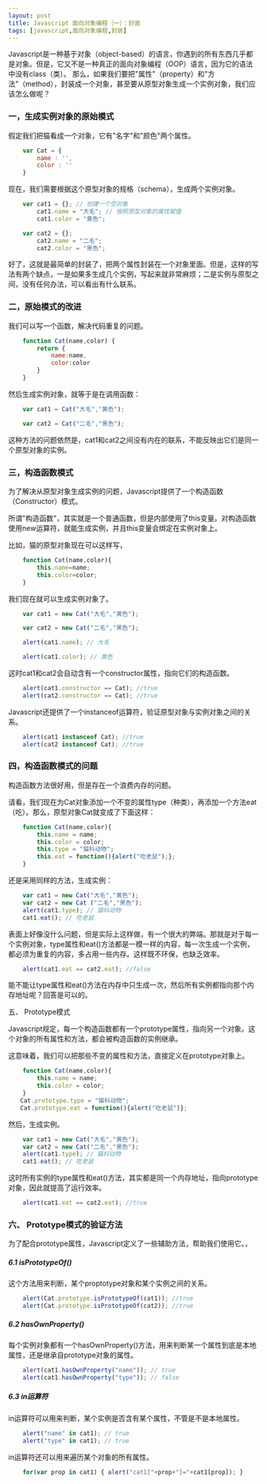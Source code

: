 ```yaml
---
layout: post
title: Javascript 面向对象编程（一）：封装
tags: [javascript,面向对象编程,封装]
---
```


Javascript是一种基于对象（object-based）的语言，你遇到的所有东西几乎都是对象。但是，它又不是一种真正的面向对象编程（OOP）语言，因为它的语法中没有class（类）。
那么，如果我们要把"属性"（property）和"方法"（method），封装成一个对象，甚至要从原型对象生成一个实例对象，我们应该怎么做呢？

### 一，生成实例对象的原始模式

假定我们把猫看成一个对象，它有"名字"和"颜色"两个属性。

```javascript
    var Cat = {
        name : '',
        color : ''
    }
```

现在，我们需要根据这个原型对象的规格（schema），生成两个实例对象。

```javascript
    var cat1 = {}; // 创建一个空对象
        cat1.name = "大毛"; // 按照原型对象的属性赋值
        cat1.color = "黄色";

    var cat2 = {};
        cat2.name = "二毛";
        cat2.color = "黑色";
```

好了，这就是最简单的封装了，把两个属性封装在一个对象里面。但是，这样的写法有两个缺点，一是如果多生成几个实例，写起来就非常麻烦；二是实例与原型之间，没有任何办法，可以看出有什么联系。

### 二，原始模式的改进

我们可以写一个函数，解决代码重复的问题。

```javascript
    function Cat(name,color) {
        return {
            name:name,
            color:color
        }
    }
```

然后生成实例对象，就等于是在调用函数：

```javascript
    var cat1 = Cat("大毛","黄色");

    var cat2 = Cat("二毛","黑色");
```

这种方法的问题依然是，cat1和cat2之间没有内在的联系，不能反映出它们是同一个原型对象的实例。

### 三，构造函数模式

为了解决从原型对象生成实例的问题，Javascript提供了一个构造函数（Constructor）模式。

所谓"构造函数"，其实就是一个普通函数，但是内部使用了this变量。对构造函数使用new运算符，就能生成实例，并且this变量会绑定在实例对象上。

比如，猫的原型对象现在可以这样写，

```javascript
    function Cat(name,color){
        this.name=name;
        this.color=color;
    }
```

我们现在就可以生成实例对象了。

```javascript
    var cat1 = new Cat("大毛","黄色");

    var cat2 = new Cat("二毛","黑色");

    alert(cat1.name); // 大毛

    alert(cat1.color); // 黄色
```

这时cat1和cat2会自动含有一个constructor属性，指向它们的构造函数。

```javascript
    alert(cat1.constructor == Cat); //true
    alert(cat2.constructor == Cat); //true
```

Javascript还提供了一个instanceof运算符，验证原型对象与实例对象之间的关系。

```javascript
    alert(cat1 instanceof Cat); //true
    alert(cat2 instanceof Cat); //true
```

### 四，构造函数模式的问题

构造函数方法很好用，但是存在一个浪费内存的问题。

请看，我们现在为Cat对象添加一个不变的属性type（种类），再添加一个方法eat（吃）。那么，原型对象Cat就变成了下面这样：

```javascript
    function Cat(name,color){
        this.name = name;
        this.color = color;
        this.type = "猫科动物";
        this.eat = function(){alert("吃老鼠");};
    }
```

还是采用同样的方法，生成实例：

```javascript
    var cat1 = new Cat("大毛","黄色");
    var cat2 = new Cat ("二毛","黑色");
    alert(cat1.type); // 猫科动物
    cat1.eat(); // 吃老鼠
```

表面上好像没什么问题，但是实际上这样做，有一个很大的弊端。那就是对于每一个实例对象，type属性和eat()方法都是一模一样的内容，每一次生成一个实例，都必须为重复的内容，多占用一些内存。这样既不环保，也缺乏效率。

```javascript
    alert(cat1.eat == cat2.eat); //false
```

能不能让type属性和eat()方法在内存中只生成一次，然后所有实例都指向那个内存地址呢？回答是可以的。

五、 Prototype模式

Javascript规定，每一个构造函数都有一个prototype属性，指向另一个对象。这个对象的所有属性和方法，都会被构造函数的实例继承。

这意味着，我们可以把那些不变的属性和方法，直接定义在prototype对象上。

```javascript
    function Cat(name,color){
        this.name = name;
        this.color = color;
    }
　　Cat.prototype.type = "猫科动物";
　　Cat.prototype.eat = function(){alert("吃老鼠")};
```

然后，生成实例。

```javascript
    var cat1 = new Cat("大毛","黄色");
    var cat2 = new Cat("二毛","黑色");
    alert(cat1.type); // 猫科动物
    cat1.eat(); // 吃老鼠
```

这时所有实例的type属性和eat()方法，其实都是同一个内存地址，指向prototype对象，因此就提高了运行效率。

```javascript
    alert(cat1.eat == cat2.eat); //true
```

### 六、 Prototype模式的验证方法

为了配合prototype属性，Javascript定义了一些辅助方法，帮助我们使用它。，

##### 6.1 isPrototypeOf()

这个方法用来判断，某个proptotype对象和某个实例之间的关系。

```javascript
    alert(Cat.prototype.isPrototypeOf(cat1)); //true
    alert(Cat.prototype.isPrototypeOf(cat2)); //true
```

##### 6.2 hasOwnProperty()

每个实例对象都有一个hasOwnProperty()方法，用来判断某一个属性到底是本地属性，还是继承自prototype对象的属性。

```javascript
    alert(cat1.hasOwnProperty("name")); // true
    alert(cat1.hasOwnProperty("type")); // false
```

##### 6.3 in运算符

in运算符可以用来判断，某个实例是否含有某个属性，不管是不是本地属性。

```javascript
    alert("name" in cat1); // true
    alert("type" in cat1); // true
```

in运算符还可以用来遍历某个对象的所有属性。

```javascript
    for(var prop in cat1) { alert("cat1["+prop+"]="+cat1[prop]); }
```

